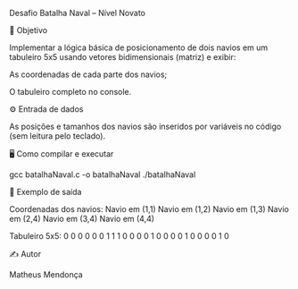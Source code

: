 Desafio Batalha Naval – Nível Novato

🎯 Objetivo

Implementar a lógica básica de posicionamento de dois navios em um tabuleiro 5x5 usando vetores bidimensionais (matriz) e exibir:

As coordenadas de cada parte dos navios;

O tabuleiro completo no console.


⚙️ Entrada de dados

As posições e tamanhos dos navios são inseridos por variáveis no código (sem leitura pelo teclado).

🖥️ Como compilar e executar

gcc batalhaNaval.c -o batalhaNaval
./batalhaNaval

📌 Exemplo de saída

Coordenadas dos navios:
Navio em (1,1)
Navio em (1,2)
Navio em (1,3)
Navio em (2,4)
Navio em (3,4)
Navio em (4,4)

Tabuleiro 5x5:
0 0 0 0 0
0 1 1 1 0
0 0 0 1 0
0 0 0 1 0
0 0 0 1 0

✍️ Autor

Matheus Mendonça

